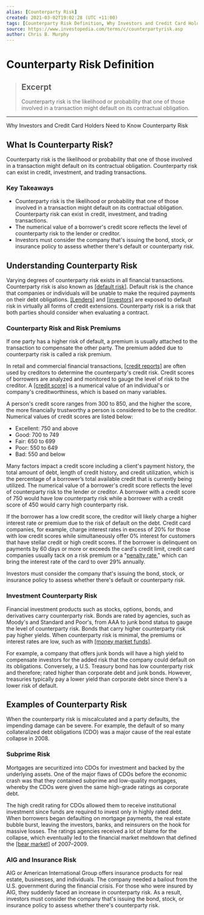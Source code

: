 ```yaml
---
alias: [Counterparty Risk]
created: 2021-03-02T19:02:28 (UTC +11:00)
tags: [Counterparty Risk Definition, Why Investors and Credit Card Holders Need to Know Counterparty Risk]
source: https://www.investopedia.com/terms/c/counterpartyrisk.asp
author: Chris B. Murphy
---
```


# Counterparty Risk Definition

> ## Excerpt
> Counterparty risk is the likelihood or probability that one of those involved in a transaction might default on its contractual obligation.

---

Why Investors and Credit Card Holders Need to Know Counterparty Risk
## What Is Counterparty Risk?

Counterparty risk is the likelihood or probability that one of those involved in a transaction might default on its contractual obligation. Counterparty risk can exist in credit, investment, and trading transactions.

### Key Takeaways

-   Counterparty risk is the likelihood or probability that one of those involved in a transaction might default on its contractual obligation. Counterparty risk can exist in credit, investment, and trading transactions.
-   The numerical value of a borrower's credit score reflects the level of counterparty risk to the lender or creditor.
-   Investors must consider the company that's issuing the bond, stock, or insurance policy to assess whether there's default or counterparty risk.

## Understanding Counterparty Risk

Varying degrees of counterparty risk exists in all financial transactions. Counterparty risk is also known as [[default risk]](https://www.investopedia.com/terms/d/defaultrisk.asp). Default risk is the chance that companies or individuals will be unable to make the required payments on their debt obligations. [[Lenders]](https://www.investopedia.com/terms/l/lender.asp) and [[investors]](https://www.investopedia.com/terms/i/investor.asp) are exposed to default risk in virtually all forms of credit extensions. Counterparty risk is a risk that both parties should consider when evaluating a contract.

### Counterparty Risk and Risk Premiums

If one party has a higher risk of default, a premium is usually attached to the transaction to compensate the other party. The premium added due to counterparty risk is called a risk premium.

In retail and commercial financial transactions, [[credit reports]](https://www.investopedia.com/terms/c/creditreport.asp) are often used by creditors to determine the counterparty's credit risk. Credit scores of borrowers are analyzed and monitored to gauge the level of risk to the creditor. A [[credit score]](https://www.investopedia.com/articles/personal-finance/081115/getting-your-credit-score-bank.asp) is a numerical value of an individual's or company's creditworthiness, which is based on many variables.

A person's credit score ranges from 300 to 850, and the higher the score, the more financially trustworthy a person is considered to be to the creditor. Numerical values of credit scores are listed below:

-   Excellent: 750 and above
-   Good: 700 to 749
-   Fair: 650 to 699
-   Poor: 550 to 649
-   Bad: 550 and below

Many factors impact a credit score including a client's payment history, the total amount of debt, length of credit history, and credit utilization, which is the percentage of a borrower’s total available credit that is currently being utilized. The numerical value of a borrower's credit score reflects the level of counterparty risk to the lender or creditor. A borrower with a credit score of 750 would have low counterparty risk while a borrower with a credit score of 450 would carry high counterparty risk.

If the borrower has a low credit score, the creditor will likely charge a higher interest rate or premium due to the risk of default on the debt. Credit card companies, for example, charge interest rates in excess of 20% for those with low credit scores while simultaneously offer 0% interest for customers that have stellar credit or high credit scores. If the borrower is delinquent on payments by 60 days or more or exceeds the card's credit limit, credit card companies usually tack on a risk premium or a "[penalty rate](https://www.thebalance.com/credit-card-default-and-penalty-rates-explained-960643)," which can bring the interest rate of the card to over 29% annually.

Investors must consider the company that's issuing the bond, stock, or insurance policy to assess whether there's default or counterparty risk.

### Investment Counterparty Risk

Financial investment products such as stocks, options, bonds, and derivatives carry counterparty risk. Bonds are rated by agencies, such as Moody's and Standard and Poor's, from AAA to junk bond status to gauge the level of counterparty risk. Bonds that carry higher counterparty risk pay higher yields. When counterparty risk is minimal, the premiums or interest rates are low, such as with [[money market funds]](https://www.investopedia.com/terms/m/money-marketfund.asp).

For example, a company that offers junk bonds will have a high yield to compensate investors for the added risk that the company could default on its obligations. Conversely, a U.S. Treasury bond has low counterparty risk and therefore; rated higher than corporate debt and junk bonds. However, treasuries typically pay a lower yield than corporate debt since there's a lower risk of default.

## Examples of Counterparty Risk

When the counterparty risk is miscalculated and a party defaults, the impending damage can be severe. For example, the default of so many collateralized debt obligations (CDO) was a major cause of the real estate collapse in 2008.

### Subprime Risk

Mortgages are securitized into CDOs for investment and backed by the underlying assets. One of the major flaws of CDOs before the economic crash was that they contained subprime and low-quality mortgages, whereby the CDOs were given the same high-grade ratings as corporate debt.

The high credit rating for CDOs allowed them to receive institutional investment since funds are required to invest only in highly rated debt. When borrowers began defaulting on mortgage payments, the real estate bubble burst, leaving the investors, banks, and reinsurers on the hook for massive losses. The ratings agencies received a lot of blame for the collapse, which eventually led to the financial market meltdown that defined the [[bear market]](https://www.investopedia.com/terms/b/bearmarket.asp) of 2007–2009.

### AIG and Insurance Risk

AIG or American International Group offers insurance products for real estate, businesses, and individuals. The company needed a bailout from the U.S. government during the financial crisis. For those who were insured by AIG, they suddenly faced an increase in counterparty risk. As a result, investors must consider the company that's issuing the bond, stock, or insurance policy to assess whether there's counterparty risk.

